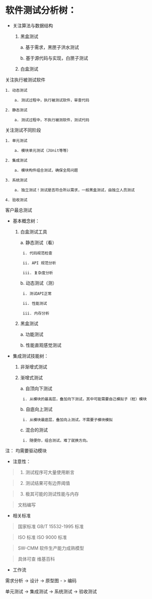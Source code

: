 # 软件测试分析树：

- 关注算法与数据结构

	1. 黑盒测试

		a. 基于需求，黑匣子洪水测试

		b. 基于源代码与实现，白匣子测试
							
	2. 白盒测试

关注执行被测试软件

	1. 动态测试

		a. 测试过程中，执行被测试软件，审查代码

	2. 静态测试

		a. 测试过程中，不执行被测软件，测试代码

关注测试不同阶段

	1. 单元测试

		a. 模块单元测试（JUnit等等）

	2. 集成测试
    
		a. 模块构件组合测试，确保全局问题

	3. 系统测试

		a. 独立测试！测试是否符合所以需求，一般黑盒测试，由独立人员测试

	4. 验收测试
    
客户最总测试


- 基本概念树：

	1. 白盒测试工具

		a. 静态测试（看）

			i. 代码规范检查

			ii. API 规范分析

			iii. 复杂度分析

		b. 动态测试（测）

			i. 测试API正常

			ii. 性能测试

			iii. 内存分析

	2. 黑盒测试

		a. 功能测试

        b. 性能直观感觉测试
- 集成测试技能树：

	1. 非渐增式测试

	2. 渐增式测试

		a. 自顶向下测试

			i. 从模块的最高层，叠加向下测试，其中可能需要自己模拟子（桩）模块

		b. 自底向上测试

			i. 从模块最底层，叠加向上测试，不需要子模块模拟

		c. 混合的测试

			i. 随便你，组合测试，难了就换方向。

 注： 均需要驱动模块

- 注意性：

>	1. 测试程序可大量使用断言

>	2. 测试结果可有边界阈值

>	3. 极其可能的测试性能与内存

> 文档编写

- 相关标准

> 国家标准	GB/T 15532-1995 标准

> ISO 标准	 ISO 9000 标准

> SW-CMM	软件生产能力成熟模型

> 具体可查 维基百科



- 工作流

需求分析 -> 设计 -> 原型图 - > 编码

单元测试 -> 集成测试 -> 系统测试 -> 验收测试
